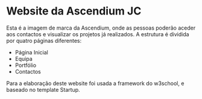 # Website da Ascendium JC
Esta é a imagem de marca da Ascendium, onde as pessoas poderão aceder aos contactos e visualizar os projetos já realizados.
A estrutura é dividida por quatro páginas diferentes:
- Página Inicial
- Equipa
- Portfólio
- Contactos

Para a elaboração deste website foi usada a framework do w3school, e baseado no template Startup.
